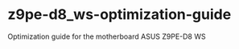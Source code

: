 z9pe-d8_ws-optimization-guide
=============================

Optimization guide for the motherboard ASUS Z9PE-D8 WS
